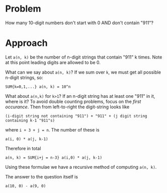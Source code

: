 # Problem

How many 10-digit numbers don't start with 0 AND don't contain "911"?

# Approach

Let `a(n, k)` be the number of n-digit strings that contain "911" k times.
Note at this point leading digits are allowed to be 0.

What can we say about `a(n, k)`? If we sum over `k`, we must get all possible
n-digit strings, so:

```
SUM{k=0,1,...} a(n, k) = 10^n
```

What about `a(n,k)` for `k>1`? If an n-digit string has at least one "911" in it,
where is it? To avoid double counting problems, focus on the *first
occurance*. Then from left-to-right the digit-string looks like

```
(i-digit string not containing "911") + "911" + (j digit string containing k-1 "911"s)
```

where `i + 3 + j = n`. The number of these is

```
a(i, 0) * a(j, k-1)
```

Therefore in total

```
a(n, k) = SUM{i+j = n-3} a(i,0) * a(j, k-1)
```

Using these formulae we have a recursive method of computing `a(n, k)`.

The answer to the question itself is

```
a(10, 0) - a(9, 0)
```
